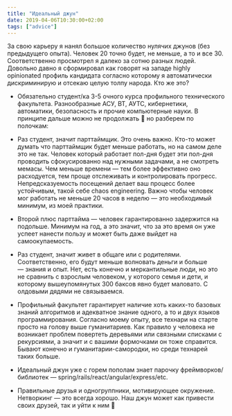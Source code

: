 ```yaml
---
title: "Идеальный джун"
date: 2019-04-06T10:30:00+02:00
tags: ["advice"]
---
```


За свою карьеру я нанял большое количество нулячих джунов (без предыдущего опыта). Человек 20 точно будет, не меньше, а то и все 30. Соответственно просмотрел я далеко за сотню разных людей. Довольно давно я сформировал как говорят на западе highly opinionated профиль кандидата согласно которому я автоматически дискриминирую и отсекаю целую толпу народа. Кто же это?

- Обязательно студент/ка 3-5 очного курса профильного технического факультета. Разнообразные АСУ, ВТ, АУТС, кибернетики, автоматики, безопасность и прочие компьютерные науки. В принципе дальше можно не продолжать 🙂 но разберем по полочкам:

- Раз студент, значит парттаймщик. Это очень важно. Кто-то может думать что парттаймщик будет меньше работать, но на самом деле это не так. Человек который работает пол-дня будет эти пол-дня проводить сфокусированно над нужными задачами, а не смотреть мемасы. Чем меньше времени — тем более эффективно оно расходуется, тем проще отслеживать и контролировать прогресс. Непредсказуемость посещений делает ваш процесс более устойчивым, такой себе chaos engineering. Важно чтобы человек мог работать не меньше 20 часов в неделю — это необходимый минимум, из моей практики.

- Второй плюс парттайма — человек гарантированно задержится на подольше. Минимум на год, а это значит, что за это время он уже успеет нанести пользу и может быть даже выйдет на самоокупаемость.

- Раз студент, значит живет в общаге или с родителями. Соответственно, его будут меньше волновать деньги и больше — знания и опыт. Нет, есть конечно и меркантильные люди, но это не сравнить с взрослым человеком, у которого семья и дети, и которому вышеупомянутых 300 баксов явно будет маловато. С олдовыми дядями не связываемся.

- Профильный факультет гарантирует наличие хоть каких-то базовых знаний алгоритмов и адекватное знание одного, а то и двух языков программирования. Согласно моему опыту, все технари на старте просто на голову выше гуманитариев. Как правило у человека не возникает проблем повертеть деревьями или связными списками с рекурсиями, а значит и с вашими формочками он тоже справится. Бывают конечно и гуманитарии-самородки, но среди технарей таких больше.

- Идеальный джун уже с горем пополам знает парочку фреймворков/библиотек — spring/rails/react/angular/express/etc.

- Правильные друзья и одногруппники, мотивирующее окружение. Нетворкинг — это всегда хорошо. Наш джун может как привести своих друзей, так и уйти к ним 🙂